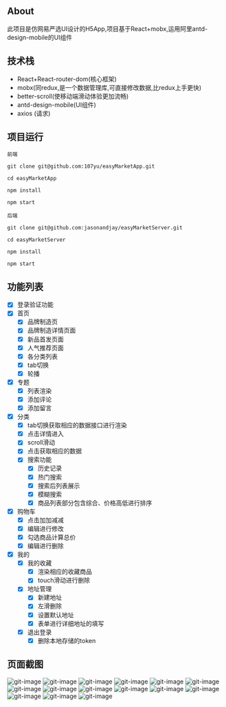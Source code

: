 ## About
此项目是仿网易严选UI设计的H5App,项目基于React+mobx,运用阿里antd-design-mobile的UI组件

## 技术栈
- React+React-router-dom(核心框架)
- mobx(同redux,是一个数据管理库,可直接修改数据,比redux上手更快)
- better-scroll(使移动端滑动体验更加流畅)
- antd-design-mobile(UI组件)
- axios (请求)

## 项目运行

```
前端

git clone git@github.com:107yu/easyMarketApp.git

cd easyMarketApp

npm install

npm start

后端

git clone git@github.com:jasonandjay/easyMarketServer.git

cd easyMarketServer

npm install

npm start

```
## 功能列表

- [x] 登录验证功能
- [x] 首页
    - [x] 品牌制造页
    - [x] 品牌制造详情页面
    - [x] 新品首发页面
    - [x] 人气推荐页面
    - [x] 各分类列表
    - [x] tab切换
    - [x] 轮播
- [x] 专题
     - [x] 列表渲染
     - [x] 添加评论
     - [x] 添加留言
- [x] 分类
    - [x] tab切换获取相应的数据接口进行渲染
    - [x] 点击详情进入
    - [x] scroll滑动
    - [x] 点击获取相应的数据
    - [x] 搜索功能
        - [x] 历史记录
        - [x] 热门搜索
        - [x] 搜索后列表展示
        - [x] 模糊搜索
        - [x] 商品列表部分包含综合、价格高低进行排序
- [x] 购物车
    - [x] 点击加加减减
    - [x] 编辑进行修改
    - [x] 勾选商品计算总价
    - [x] 编辑进行删除
- [x] 我的
    - [x] 我的收藏
        - [x] 渲染相应的收藏商品
        - [x] touch滑动进行删除
    - [x] 地址管理
        - [x] 新建地址
        - [x] 左滑删除
        - [x] 设置默认地址
        - [x] 表单进行详细地址的填写
    - [x] 退出登录
        - [x] 删除本地存储的token

## 页面截图

![git-image](git-image/1.png)
![git-image](git-image/2.png)
![git-image](git-image/3.png)
![git-image](git-image/4.png)
![git-image](git-image/5.png)
![git-image](git-image/6.png)
![git-image](git-image/7.png)
![git-image](git-image/8.png)
![git-image](git-image/9.png)
![git-image](git-image/10.png)
![git-image](git-image/11.png)
![git-image](git-image/12.png)
![git-image](git-image/13.png)
![git-image](git-image/14.png)
![git-image](git-image/15.png)




